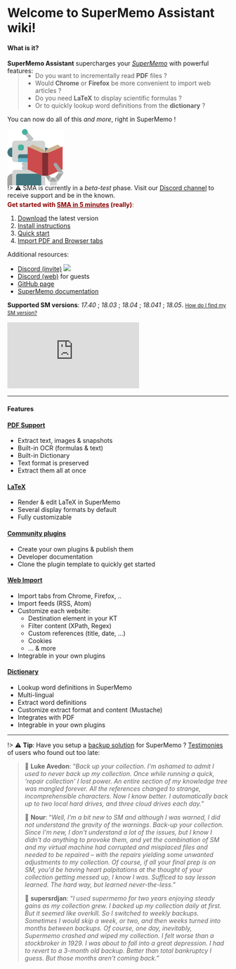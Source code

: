 <script>
const siema = new Siema({
	selector: '.siema',
	duration: 250,
	loop: true,
});

setInterval(() => siema.next(), 5000);
</script>

# Welcome to SuperMemo Assistant wiki!

#### What is it?

**SuperMemo Assistant** supercharges your [*SuperMemo*](https://super-memo.com/supermemo18.html) with powerful features:

<div class="pure-g" style="margin-top: -20px; margin-bottom: -20px;">
  <div class="pure-u-1 pure-u-smd-3-4">
    <blockquote>
      <ul>
        <li>Do you want to incrementally read <strong>PDF</strong> files ?</li>
    	<li>Would <strong>Chrome</strong> or <strong>Firefox</strong> be more convenient to import web articles ?</li>
    	<li>Do you need <strong>LaTeX</strong> to display scientific formulas ?</li>
    	<li>Or to quickly lookup word definitions from the <strong>dictionary</strong> ?</li>
      </ul>
    </blockquote>
    <p>You can now do all of this <em>and more</em>, right in SuperMemo !</p>
  </div>
  <div class="pure-u-1 pure-u-smd-1-4">
    <img src="content/images/icons/robot-128.png" style="margin: auto;" />
  </div>
</div>

!> ⚠️ SMA is currently in a *beta-test* phase. Visit our [Discord channel](https://discord.gg/vUQhqCT) to receive support and be in the known.

<div class="pure-g" style="margin-top: -10px;">
  <div class="pure-u-1 pure-u-smd-13-24">
    <p style="color: darkred;"><strong>Get started with <u>SMA in 5 minutes</u> (really)</strong>:</p>
	<ol>
      <li><a href="https://github.com/supermemo/SuperMemoAssistant/releases/download/2.1.0-beta.21/SuperMemoAssistant-Setup-2.1.0-beta.21.exe">Download</a> the latest version</li>
      <!-- <li><a href="https://github.com/supermemo/SuperMemoAssistant/releases/latest/" target="_blank" rel="noopener">Download</a> the latest version</li> -->
      <li><a href="#/qs-installation">Install instructions</a></li>
      <li><a href="#/qs-using-sma">Quick start</a></li>
      <li><a href="#/qs-using-sma#sma-102">Import PDF and Browser tabs</a></li>
	</ol>
	<p>Additional resources:</p>
	<ul>
      <li><a href="https://supermemo.wiki/discord" target="_blank" rel="noopener">Discord (invite)</a> <a href="https://supermemo.wiki/discord"><img src="https://img.shields.io/discord/673071773700587521.svg" /></a></li>
      <li><a href="https://chat.supermemo.wiki" target="_blank" rel="noopener">Discord (web)</a> for guests</li>
      <li><a href="https://github.com/SuperMemo/" target="_blank" rel="noopener">GitHub page</a></li>
      <li><a href="https://www.supermemo.wiki" target="_blank" rel="noopener">SuperMemo documentation</a></li>
	</ul>
    <p id="supported-versions"><strong>Supported SM versions</strong>: <em>17.40</em> ; <em>18.03</em> ; <em>18.04</em> ; <em>18.041</em> ; <em>18.05</em>. <small><a href="https://sma.supermemo.wiki/#/qs-installation?id=supported-sm-versions">How do I find my SM version?</a></small></p>
  </div>
  <div class="pure-u-1 pure-u-smd-11-24">
	<div class="youtube-container">
      <iframe src="https://www.youtube.com/embed/bZ-F7v_wWg8?start=622" class="youtube-video" frameborder="0" allowfullscreen></iframe>
	</div>
  </div>
</div>

<hr />

#### Features

<div class="pure-g">
  <div class="pure-u-1 pure-u-smd-1-2 ph-4">
    <div class="card">
      <h4><a href="#plugin-pdf">PDF Support</a></h4>
	  <ul>
	  <li>Extract text, images & snapshots</li>
	  <li>Built-in OCR (formulas & text)</li>
	  <li>Built-in Dictionary</li>
	  <li>Text format is preserved</li>
	  <li>Extract them all at once</p>
	  <ul>
    </div>
    <div class="card">
      <h4><a href="#plugin-LaTeX">LaTeX</a></h4>
	  <ul>
	    <li>Render & edit LaTeX in SuperMemo</li>
	    <li>Several display formats by default</li>
	    <li>Fully customizable</li>
	  </ul>
    </div>
    <div class="card">
      <h4><a href="#">Community plugins</a></h4>
	  <ul>
	    <li>Create your own plugins & publish them</li>
	    <li>Developer documentation</li>
	    <li>Clone the plugin template to quickly get started</li>
	  </ul>
    </div>
  </div>
  <div class="pure-u-1 pure-u-smd-1-2 ph-4">
    <div class="card">
      <h4><a href="#plugin-Import">Web Import</a></h4>
	  <ul>
	    <li>Import tabs from Chrome, Firefox, ..</li>
	    <li>Import feeds (RSS, Atom)</li>
	    <li>Customize each website:
		  <ul>
		    <li>Destination element in your KT</li>
		    <li>Filter content (XPath, Regex)</li>
		    <li>Custom references (title, date, ...)</li>
		    <li>Cookies</li>
		    <li>... & more</li>
		  </ul>
		</li>
		<li>Integrable in your own plugins</li>
	  </ul>
    </div>
    <div class="card">
      <h4><a href="#plugin-Dictionary">Dictionary</a></h4>
	  <ul>
	    <li>Lookup word definitions in SuperMemo</li>
	    <li>Multi-lingual</li>
	    <li>Extract word definitions</li>
		<li>Customize extract format and content (Mustache)</li>
	    <li>Integrates with PDF</li>
		<li>Integrable in your own plugins</li>
	  </ul>
    </div>
  </div>
</div>

<hr/>

!> ⚠️ **Tip**: Have you setup a [backup solution](https://www.supermemo.wiki/backup) for SuperMemo ? [Testimonies](https://www.supermemo.wiki/backup#testimonies) of users who found out too late:

<blockquote class="siema siema-blockquote">
  <div><p>💬 <strong>Luke Avedon</strong>: “<em>Back up your collection.  I'm ashamed to admit I used to never back up my collection.  Once while running a quick, 'repair collection' I lost power.  An entire section of my knowledge tree was mangled forever.  All the references changed to strange, incomprehensible characters.  Now I know better.  I automatically back up to two local hard drives, and three cloud drives each day.</em>”</p></div>
  <div><p>💬 <strong>Nour</strong>: “<em>Well, I'm a bit new to SM and although I was warned, I did not understand the gravity of the warnings. Back-up your collection. Since I'm new, I don't understand a lot of the issues, but I know I didn't do anything to provoke them, and yet the combination of SM and my virtual machine had corrupted and misplaced files and needed to be repaired – with the repairs yielding some unwanted adjustments to my collection. Of course, if all your final prep is on SM, you'd be having heart palpitations at the thought of your collection getting messed up, I know I was. Sufficed to say lesson learned. The hard way, but learned never-the-less.</em>”</p></div>
  <div><p>💬 <strong>supersrdjan</strong>: “<em>I used supermemo for two years enjoying steady gains as my collection grew. I backed up my collection daily at first. But it seemed like overkill. So I switched to weekly backups. Sometimes I would skip a week, or two, and then weeks turned into months between backups. Of course, one day, inevitably, Supermemo crashed and wiped my collection. I felt worse than a stockbroker in 1929. I was about to fall into a great depression.  I had to revert to a 3-month old backup. Better than total bankruptcy I guess. But those months aren't coming back.</em>”</p></div>
</blockquote>
